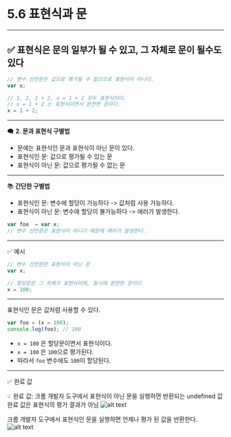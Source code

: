 # 5.6 표현식과 문

---

## ✅ 표현식은 문의 일부가 될 수 있고, 그 자체로 문이 될수도 있다

```js
// 변수 선언문은 값으로 평가될 수 없으므로 표현식이 아니다.
var x;

// 1, 2, 1 + 2, x = 1 + 2 모두 표현식이다.
// x = 1 + 2 는 표현식이면서 완전한 문이다.
x = 1 + 2;
```

---

🗨️ **2. 문과 표현식 구별법**

- 문에는 표현식인 문과 표현식이 아닌 문이 있다.
- 표현식인 문: 값으로 평가될 수 있는 문
- 표현식이 아닌 문: 값으로 평가될 수 없는 문

---

📚 **간단한 구별법**

- 표현식인 문: 변수에 할당이 가능하다 -> 값처럼 사용 가능하다.
- 표현식이 아닌 문: 변수에 할당이 불가능하다 -> 에러가 발생한다.

```js
var foo  = var x;
// 변수 선언문은 표현식이 아니기 때문에 에러가 발생한다.
```

---

✅ 예시

```js
// 변수 선언문은 표현식이 아닌 문
var x;

// 할당문은 그 자체가 표현식이며, 동시에 완전한 문이다
x = 100;
```

---

표현식인 문은 값처럼 사용할 수 있다.

```js
var foo = (x = 100);
console.log(foo); // 100
```

- `x = 100` 은 할당문이면서 표현식이다.
- `x = 100` 은 `100`으로 평가된다.
- 따라서 `foo` 변수에도 `100`이 할당된다.

---

✅ 완료 값

💡 완료 값: 크롬 개발자 도구에서 표현식이 아닌 문을 실행하면 반환되는 undefined 값
완료 값은 표현식의 평가 결과가 아님
![alt text](image-6.png)

크롬 개발자 도구에서 표현식인 문을 실행하면 언제나 평가 된 값을 반환한다.
![alt text](image-7.png)
